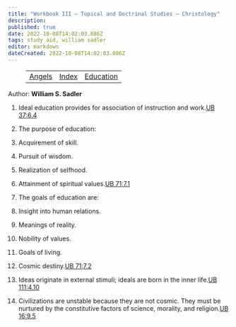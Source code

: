 ```yaml
---
title: "Workbook III — Topical and Doctrinal Studies — Christology"
description: 
published: true
date: 2022-10-08T14:02:03.086Z
tags: study aid, william sadler
editor: markdown
dateCreated: 2022-10-08T14:02:03.086Z
---
```


<figure class="table chapter-navigator">
	<table>
		<tbody>
		<tr>
			<td><a href="/en/William_S_Sadler/Workbook_3_Topical_and_Doctrinal_Studies/Angels">Angels</a></td>
			<td><a href="/en/William_S_Sadler/Workbook_3_Topical_and_Doctrinal_Studies/Index">Index</a></td>
			<td><a href="/en/William_S_Sadler/Workbook_3_Topical_and_Doctrinal_Studies/Education">Education</a></td>
		</tr>
		</tbody>
	</table>
</figure>

Author: **William S. Sadler**

1. Ideal education provides for association of instruction and work.[UB 37:6.4](/en/The_Urantia_Book/37#p6_4)

2. The purpose of education:

1. Acquirement of skill.
2. Pursuit of wisdom.
3. Realization of selfhood.
4. Attainment of spiritual values.[UB 71:7.1](/en/The_Urantia_Book/71#p7_1)

3. The goals of education are:

1. Insight into human relations.
2. Meanings of reality.
3. Nobility of values.
4. Goals of living.
5. Cosmic destiny.[UB 71:7.2](/en/The_Urantia_Book/71#p7_2)

4. Ideas originate in external stimuli; ideals are born in the inner life.[UB 111:4.10](/en/The_Urantia_Book/111#p4_10)

5. Civilizations are unstable because they are not cosmic. They must be nurtured by the constitutive factors of science, morality, and religion.[UB 16:9.5](/en/The_Urantia_Book/16#p9_5)